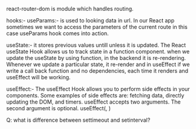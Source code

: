 react-router-dom is module which handles routing.

hooks:-
useParams:- is used to looking data in url. In our React app sometimes we want to access the parameters of the current route in this case useParams hook comes into action.
 
useState:-  it stores previous values untill unless it is updated. The React useState Hook allows us to track state in a function component. when we update the useState by using function, in the backend it is re-rendering. Whenever we update a particular state, it re-render and in useEffect if we write a call back function and no dependencies, each time it renders and useEffect will be working.

useEffect:- The useEffect Hook allows you to perform side effects in your components.
Some examples of side effects are: fetching data, directly updating the DOM, and timers.
useEffect accepts two arguments. The second argument is optional.
useEffect(<function>, <dependency>)

 





Q: what is difference between settimeout and setinterval?